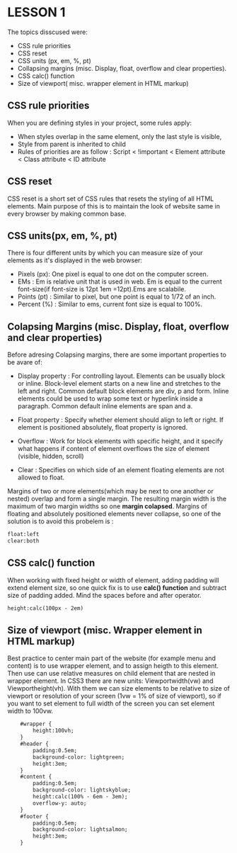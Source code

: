 LESSON 1
========

The topics disscused were:
- CSS rule priorities
- CSS reset
- CSS units (px, em, %, pt)
- Collapsing margins (misc. Display, float, overflow and clear properties).
- CSS calc() function
- Size of viewport( misc. wrapper element in HTML markup)

CSS rule priorities
-------------------

When you are defining styles in your project, some rules apply:
- When styles overlap in the same element, only the last style is visible,
- Style from parent is inherited to child
- Rules of priorities are as follow : Script < !important < Element attribute < Class attribute < ID attribute

CSS reset
---------

CSS reset is a short set of CSS rules that resets the styling of all HTML elements. Main purpose of this is to maintain the look of website same in every browser by making common base.

CSS units(px, em, %, pt)
------------------------

There is four different units by which you can measure size of your elements as it's displayed in the web browser:

- Pixels (px): One pixel is equal to one dot on the computer screen.
- EMs : Em is relative unit that is used in web. Em is equal to the current font-size(if font-size is 12pt 1em =12pt).Ems are scalabile.
- Points (pt) : Similar to pixel, but one point is equal to 1/72 of an inch.
- Percent (%) : Similar to ems, current font size is equal to 100%.

Colapsing Margins (misc. Display, float, overflow and clear properties)
-----------------------------------------------------------------------

Before adresing Colapsing margins, there are some important properties to be avare of:

- Display property : For controlling layout. Elements can be usually block or inline. Block-level element starts on a new line and stretches to the left and right. Common default block elements are div, p and form.
  Inline elements could be used to wrap some text or hyperlink inside a paragraph. Common default inline elements are span and a.

- Float property : Specify whether element should align to left or right. If element is positioned absolutely, float property is ignored.
 
- Overflow : Work for block elements with specific height, and it specify what happens if content of element overflows the size of element (visible, hidden, scroll)

- Clear : Specifies on which side of an element floating elements are not allowed to float.

Margins of two or more elements(which may be next to one another or nested) overlap and form a single margin. The resulting margin width is the maximum of two margin widths so one **margin colapsed**. Margins of floating and absolutely
positioned elements never collapse, so one of the solution is to avoid this probelem is : 

```html
float:left
clear:both
```

CSS calc() function
-------------------

When working with fixed height or width of element, adding padding will extend element size, so one quick fix is to use **calc() function**
 and subtract size of padding added. Mind the spaces before and after operator.

```html
height:calc(100px - 2em)
```

Size of viewport (misc. Wrapper element in HTML markup)
----------------------------------------------------------------

Best practice to center main part of the website (for example menu and content) is to use wrapper element, and to assign heigth to this element. Then use can use relative measures on child element that are
 nested in wrapper element. In CSS3 there are new units: Viewportwidth(vw) and Viewportheight(vh). With them we can size elements to be relative to size of viewport or resolution of your screen (1vw = 1% of size of viewport),
 so if you want to set element to full width of the screen you can set element width to 100vw.

```html
    #wrapper {
        height:100vh;
    }
    #header {
        padding:0.5em;
        background-color: lightgreen;
        height:3em;
    }
    #content {
        padding:0.5em;
        background-color: lightskyblue;
        height:calc(100% - 6em - 3em);
        overflow-y: auto;
    }
    #footer {
        padding:0.5em;
        background-color: lightsalmon;
        height:3em;
    }
```     